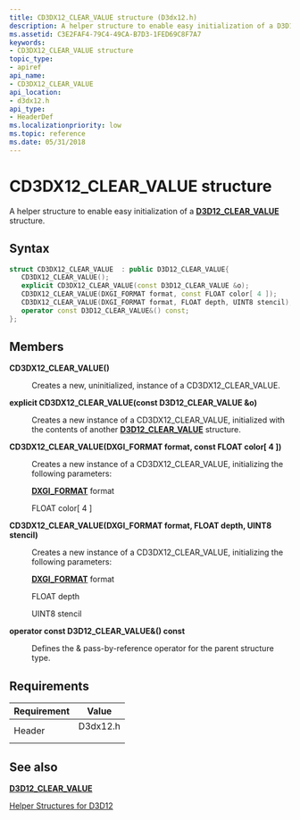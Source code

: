 ```yaml
---
title: CD3DX12_CLEAR_VALUE structure (D3dx12.h)
description: A helper structure to enable easy initialization of a D3D12\_CLEAR\_VALUE structure.
ms.assetid: C3E2FAF4-79C4-49CA-B7D3-1FED69C8F7A7
keywords:
- CD3DX12_CLEAR_VALUE structure
topic_type:
- apiref
api_name:
- CD3DX12_CLEAR_VALUE
api_location:
- d3dx12.h
api_type:
- HeaderDef
ms.localizationpriority: low
ms.topic: reference
ms.date: 05/31/2018
---
```


# CD3DX12\_CLEAR\_VALUE structure

A helper structure to enable easy initialization of a [**D3D12\_CLEAR\_VALUE**](/windows/desktop/api/d3d12/ns-d3d12-d3d12_clear_value) structure.

## Syntax


```C++
struct CD3DX12_CLEAR_VALUE  : public D3D12_CLEAR_VALUE{
   CD3DX12_CLEAR_VALUE();
   explicit CD3DX12_CLEAR_VALUE(const D3D12_CLEAR_VALUE &o);
   CD3DX12_CLEAR_VALUE(DXGI_FORMAT format, const FLOAT color[ 4 ]);
   CD3DX12_CLEAR_VALUE(DXGI_FORMAT format, FLOAT depth, UINT8 stencil);
   operator const D3D12_CLEAR_VALUE&() const;
};
```



## Members

<dl> <dt>

**CD3DX12\_CLEAR\_VALUE()**
</dt> <dd>

Creates a new, uninitialized, instance of a CD3DX12\_CLEAR\_VALUE.

</dd> <dt>

**explicit CD3DX12\_CLEAR\_VALUE(const D3D12\_CLEAR\_VALUE &o)**
</dt> <dd>

Creates a new instance of a CD3DX12\_CLEAR\_VALUE, initialized with the contents of another [**D3D12\_CLEAR\_VALUE**](/windows/desktop/api/d3d12/ns-d3d12-d3d12_clear_value) structure.

</dd> <dt>

**CD3DX12\_CLEAR\_VALUE(DXGI\_FORMAT format, const FLOAT color\[ 4 \])**
</dt> <dd>

Creates a new instance of a CD3DX12\_CLEAR\_VALUE, initializing the following parameters:

[**DXGI\_FORMAT**](/windows/desktop/api/dxgiformat/ne-dxgiformat-dxgi_format) format

FLOAT color\[ 4 \]

</dd> <dt>

**CD3DX12\_CLEAR\_VALUE(DXGI\_FORMAT format, FLOAT depth, UINT8 stencil)**
</dt> <dd>

Creates a new instance of a CD3DX12\_CLEAR\_VALUE, initializing the following parameters:

[**DXGI\_FORMAT**](/windows/desktop/api/dxgiformat/ne-dxgiformat-dxgi_format) format

FLOAT depth

UINT8 stencil

</dd> <dt>

**operator const D3D12\_CLEAR\_VALUE&() const**
</dt> <dd>

Defines the & pass-by-reference operator for the parent structure type.

</dd> </dl>

## Requirements



| Requirement | Value |
|-------------------|-------------------------------------------------------------------------------------|
| Header<br/> | <dl> <dt>D3dx12.h</dt> </dl> |



## See also

<dl> <dt>

[**D3D12\_CLEAR\_VALUE**](/windows/desktop/api/d3d12/ns-d3d12-d3d12_clear_value)
</dt> <dt>

[Helper Structures for D3D12](helper-structures-for-d3d12.md)
</dt> </dl>

 

